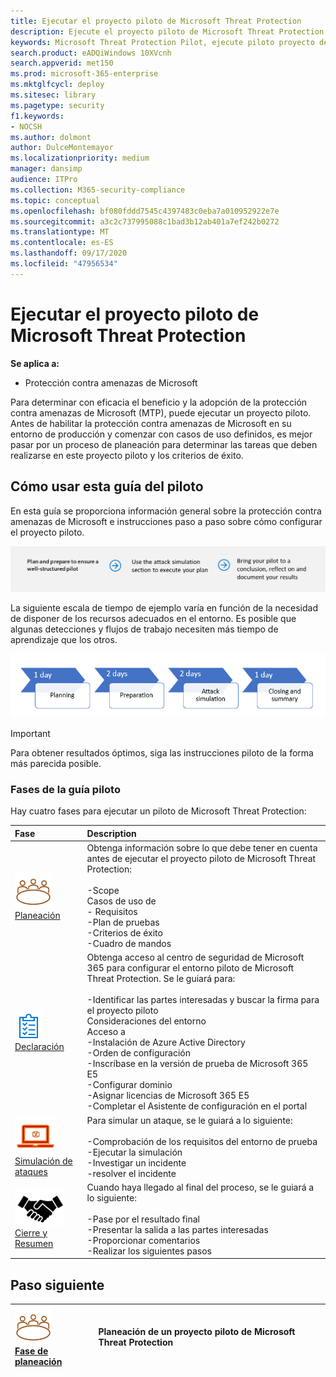 ```yaml
---
title: Ejecutar el proyecto piloto de Microsoft Threat Protection
description: Ejecute el proyecto piloto de Microsoft Threat Protection en producción para determinar de forma eficaz las ventajas y la adopción de la protección contra amenazas de Microsoft (MTP).
keywords: Microsoft Threat Protection Pilot, ejecute piloto proyecto de Microsoft Threat Protection, evaluación de la protección contra amenazas de Microsoft en producción, Microsoft Threat Protection Pilot Project, Cyber Security, prevención persistente avanzada, seguridad empresarial, dispositivos, dispositivo, identidad, usuarios, datos, aplicaciones, incidentes, investigación automatizada y corrección, búsqueda avanzada
search.product: eADQiWindows 10XVcnh
search.appverid: met150
ms.prod: microsoft-365-enterprise
ms.mktglfcycl: deploy
ms.sitesec: library
ms.pagetype: security
f1.keywords:
- NOCSH
ms.author: dolmont
author: DulceMontemayor
ms.localizationpriority: medium
manager: dansimp
audience: ITPro
ms.collection: M365-security-compliance
ms.topic: conceptual
ms.openlocfilehash: bf080fddd7545c4397483c0eba7a010952922e7e
ms.sourcegitcommit: a3c2c737995088c1bad3b12ab401a7ef242b0272
ms.translationtype: MT
ms.contentlocale: es-ES
ms.lasthandoff: 09/17/2020
ms.locfileid: "47956534"
---
```

# <a name="run-your-pilot-microsoft-threat-protection-project"></a>Ejecutar el proyecto piloto de Microsoft Threat Protection 

**Se aplica a:**
- Protección contra amenazas de Microsoft

Para determinar con eficacia el beneficio y la adopción de la protección contra amenazas de Microsoft (MTP), puede ejecutar un proyecto piloto. Antes de habilitar la protección contra amenazas de Microsoft en su entorno de producción y comenzar con casos de uso definidos, es mejor pasar por un proceso de planeación para determinar las tareas que deben realizarse en este proyecto piloto y los criterios de éxito. 


## <a name="how-to-use-this-pilot-playbook"></a>Cómo usar esta guía del piloto

En esta guía se proporciona información general sobre la protección contra amenazas de Microsoft e instrucciones paso a paso sobre cómo configurar el proyecto piloto. 

![Fases de la ejecución de un programa piloto de Microsoft Threat Protection](../../media/pilotphases.png)

La siguiente escala de tiempo de ejemplo varía en función de la necesidad de disponer de los recursos adecuados en el entorno. Es posible que algunas detecciones y flujos de trabajo necesiten más tiempo de aprendizaje que los otros.

![Línea de tiempo de ejemplo para ejecutar una prueba piloto de Microsoft Threat Protection](../../media/pilotimeline.png)

>[!IMPORTANT]
>Para obtener resultados óptimos, siga las instrucciones piloto de la forma más parecida posible.


### <a name="pilot-playbook-phases"></a>Fases de la guía piloto 

Hay cuatro fases para ejecutar un piloto de Microsoft Threat Protection:

|Fase | Description | 
|:-------|:-----|
| ![Planeación](../../media/mtp/plan.png)<br>[Planeación](mtp-pilot-plan.md)| Obtenga información sobre lo que debe tener en cuenta antes de ejecutar el proyecto piloto de Microsoft Threat Protection: <br><br>-Scope <br> Casos de uso de <br>- Requisitos <br>-Plan de pruebas <br> -Criterios de éxito <br> -Cuadro de mandos 
| ![Declaración](../../media/prepare.png) <br>[Declaración](mtp-evaluation.md)|  Obtenga acceso al centro de seguridad de Microsoft 365 para configurar el entorno piloto de Microsoft Threat Protection. Se le guiará para:<br><br>-Identificar las partes interesadas y buscar la firma para el proyecto piloto <br> Consideraciones del entorno <br>Acceso a <br>-Instalación de Azure Active Directory <br> -Orden de configuración <br> -Inscríbase en la versión de prueba de Microsoft 365 E5 <br> -Configurar dominio <br>-Asignar licencias de Microsoft 365 E5 <br> -Completar el Asistente de configuración en el portal|
| ![Simulación de ataques](../../media/mtp/run-sim.png) <br>[Simulación de ataques](mtp-pilot-simulate.md) | Para simular un ataque, se le guiará a lo siguiente:<br><br>-Comprobación de los requisitos del entorno de prueba <br>-Ejecutar la simulación <br>-Investigar un incidente <br>-resolver el incidente 
| ![Cierre y Resumen](../../media/mtp/close.png) <br>[Cierre y Resumen](mtp-pilot-close.md) | Cuando haya llegado al final del proceso, se le guiará a lo siguiente:<br><br>-Pase por el resultado final<br>-Presentar la salida a las partes interesadas <br>-Proporcionar comentarios <br>-Realizar los siguientes pasos 

## <a name="next-step"></a>Paso siguiente
|![Fase de planeación](../../media/mtp/plan.png) <br>[Fase de planeación](mtp-pilot-plan.md) | Planeación de un proyecto piloto de Microsoft Threat Protection 
|:-------|:-----|
